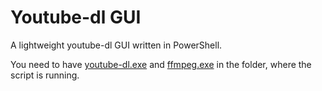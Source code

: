 # Youtube-dl GUI
A lightweight youtube-dl GUI written in PowerShell.

You need to have [youtube-dl.exe](https://yt-dl.org/latest/youtube-dl.exe) and [ffmpeg.exe](https://www.ffmpeg.org/download.html#build-windows) in the folder, where the script is running.
